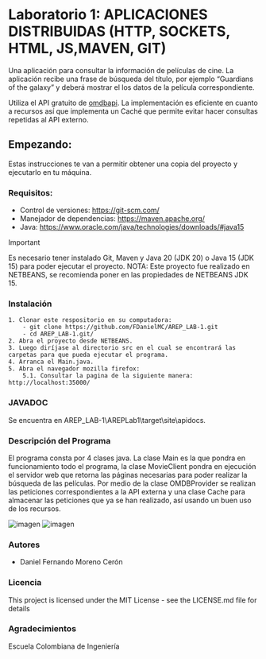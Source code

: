 # Laboratorio 1: APLICACIONES DISTRIBUIDAS (HTTP, SOCKETS, HTML, JS,MAVEN, GIT)

Una aplicación para consultar la información de películas de cine. La aplicación recibe una frase de búsqueda del título, por ejemplo “Guardians of the galaxy” y deberá mostrar el los datos de la película correspondiente.

Utiliza el API gratuito de [omdbapi](https://www.omdbapi.com/). La implementación es eficiente en cuanto a recursos así que implementa un Caché que permite evitar hacer consultas repetidas al API externo.

## Empezando:

Estas instrucciones te van a permitir obtener una copia del proyecto y ejecutarlo en tu máquina.

### Requisitos:
* Control de versiones: https://git-scm.com/
* Manejador de dependencias: https://maven.apache.org/
* Java: https://www.oracle.com/java/technologies/downloads/#java15

> [!IMPORTANT]
> Es necesario tener instalado Git, Maven y Java 20 (JDK 20) o Java 15 (JDK 15) para poder ejecutar el proyecto.
> NOTA: Este proyecto fue realizado en NETBEANS, se recomienda poner en las propiedades de NETBEANS JDK 15.

### Instalación
    1. Clonar este respositorio en su computadora:
        - git clone https://github.com/FDanielMC/AREP_LAB-1.git
        - cd AREP_LAB-1.git/
    2. Abra el proyecto desde NETBEANS.
    3. Luego diríjase al directorio src en el cual se encontrará las carpetas para que pueda ejecutar el programa.
    4. Arranca el Main.java.
    5. Abra el navegador mozilla firefox: 
        5.1. Consultar la pagina de la siguiente manera:  http://localhost:35000/

### JAVADOC
Se encuentra en AREP_LAB-1\AREPLab1\target\site\apidocs.

### Descripción del Programa
El programa consta por 4 clases java. La clase Main es la que pondra en funcionamiento todo el programa, la clase MovieClient pondra en ejecución el servidor web que retorna las páginas necesarias para poder realizar la búsqueda de las películas. Por medio de la clase OMDBProvider se realizan las peticiones correspondientes a la API externa y una clase Cache para almacenar las peticiones que ya se han realizado, así usando un buen uso de los recursos.

![imagen](https://github.com/FDanielMC/AREP_LAB-1.git/assets/img_1.png)
![imagen](https://github.com/FDanielMC/AREP_LAB-1.git/assets/img_2.png)

### Autores
 * Daniel Fernando Moreno Cerón
### Licencia
This project is licensed under the MIT License - see the LICENSE.md file for details
### Agradecimientos
Escuela Colombiana de Ingeniería

